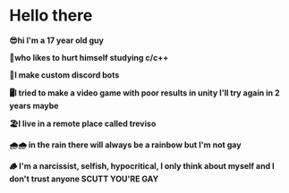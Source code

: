 # Hello there

**😎hi I'm a 17 year old guy**

**👺who likes to hurt himself studying c/c++**

**🤖I make custom discord bots**

**🖥I tried to make a video game with poor results in unity I'll try again in 2 years maybe**


**🏖I live in a remote place called treviso**

**🌧🌧 in the rain there will always be a rainbow but I'm not gay**

**🪵 I'm a narcissist, selfish, hypocritical, I only think about myself and I don't trust anyone SCUTT YOU'RE GAY**
